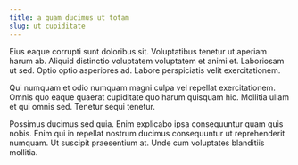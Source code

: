 ```yaml
---
title: a quam ducimus ut totam
slug: ut cupiditate
---
```


Eius eaque corrupti sunt doloribus sit. Voluptatibus tenetur ut aperiam harum ab. Aliquid distinctio voluptatem voluptatem et animi et. Laboriosam ut sed. Optio optio asperiores ad. Labore perspiciatis velit exercitationem.

Qui numquam et odio numquam magni culpa vel repellat exercitationem. Omnis quo eaque quaerat cupiditate quo harum quisquam hic. Mollitia ullam et qui omnis sed. Tenetur sequi tenetur.

Possimus ducimus sed quia. Enim explicabo ipsa consequuntur quam quis nobis. Enim qui in repellat nostrum ducimus consequuntur ut reprehenderit numquam. Ut suscipit praesentium at. Unde cum voluptates blanditiis mollitia.
